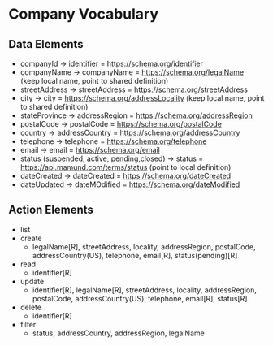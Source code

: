 # Company Vocabulary

## Data Elements
 * companyId -> identifier = https://schema.org/identifier
 * companyName -> companyName = https://schema.org/legalName (keep local name, point to shared definition)
 * streetAddress -> streetAddress = https://schema.org/streetAddress
 * city -> city = https://schema.org/addressLocality (keep local name, point to shared definition)
 * stateProvince -> addressRegion = https://schema.org/addressRegion
 * postalCode -> postalCode = https://schema.org/postalCode
 * country -> addressCountry = https://schema.org/addressCountry
 * telephone -> telephone = https://schema.org/telephone
 * email -> email = https://schema.org/email
 * status (suspended, active, pending,closed) -> status = https://api.mamund.com/terms/status (point to local definition)
 * dateCreated -> dateCreated = https://schema.org/dateCreated
 * dateUpdated -> dateMOdified = https://schema.org/dateModified

## Action Elements
 
 * list
 * create
   * legalName[R], streetAddress, locality, addressRegion, postalCode, 
      addressCountry(US), telephone, email[R], status(pending)[R]
 * read
   * identifier[R]
 * update
   * identifier[R], legalName[R], streetAddress, locality, addressRegion, 
      postalCode, addressCountry(US), telephone, email[R], status[R]
 * delete
   * identifier[R]
 * filter 
   * status, addressCountry, addressRegion, legalName

